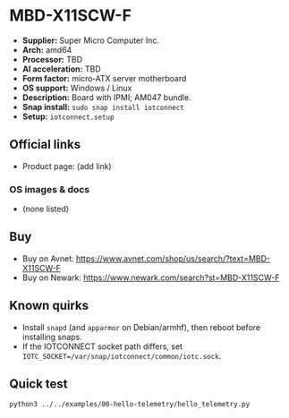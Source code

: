 # MBD-X11SCW-F

- **Supplier:** Super Micro Computer  Inc.
- **Arch:** amd64
- **Processor:** TBD
- **AI acceleration:** TBD
- **Form factor:** micro‑ATX server motherboard
- **OS support:** Windows / Linux
- **Description:** Board with IPMI; AM047 bundle.
- **Snap install:** `sudo snap install iotconnect`
- **Setup:** `iotconnect.setup`

## Official links
- Product page: (add link)

### OS images & docs
- (none listed)

## Buy
- Buy on Avnet: https://www.avnet.com/shop/us/search/?text=MBD-X11SCW-F
- Buy on Newark: https://www.newark.com/search?st=MBD-X11SCW-F

## Known quirks
- Install `snapd` (and `apparmor` on Debian/armhf), then reboot before installing snaps.
- If the IOTCONNECT socket path differs, set `IOTC_SOCKET=/var/snap/iotconnect/common/iotc.sock`.

## Quick test
```bash
python3 ../../examples/00-hello-telemetry/hello_telemetry.py
```
